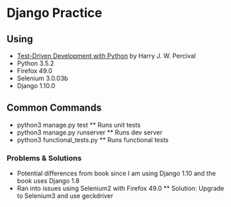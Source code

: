 # Django Practice

## Using
* [Test-Driven Development with Python][1] by Harry J. W. Percival
* Python 3.5.2
* Firefox 49.0
* Selenium 3.0.03b
* Django 1.10.0

## Common Commands
* python3 manage.py test
    ** Runs unit tests
* python3 manage.py runserver
    ** Runs dev server
* python3 functional_tests.py
    ** Runs functional tests

### Problems & Solutions
* Potential differences from book since I am using Django 1.10 and the book uses Django 1.8
* Ran into issues using Selenium2 with Firefox 49.0
    ** Solution: Upgrade to Selenium3 and use geckdriver

[1]: http://chimera.labs.oreilly.com/books/1234000000754/index.html
